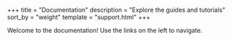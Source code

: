 +++
title = "Documentation"
description = "Explore the guides and tutorials"
sort_by = "weight"
template = "support.html"
+++

Welcome to the documentation! Use the links on the left to navigate.
